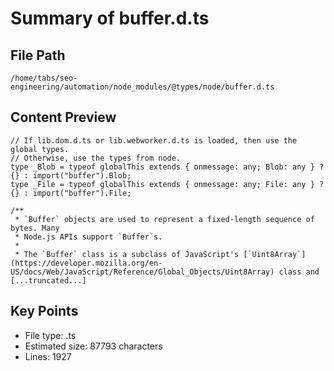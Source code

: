 # Summary of buffer.d.ts
  
## File Path
`/home/tabs/seo-engineering/automation/node_modules/@types/node/buffer.d.ts`

## Content Preview
```
// If lib.dom.d.ts or lib.webworker.d.ts is loaded, then use the global types.
// Otherwise, use the types from node.
type _Blob = typeof globalThis extends { onmessage: any; Blob: any } ? {} : import("buffer").Blob;
type _File = typeof globalThis extends { onmessage: any; File: any } ? {} : import("buffer").File;

/**
 * `Buffer` objects are used to represent a fixed-length sequence of bytes. Many
 * Node.js APIs support `Buffer`s.
 *
 * The `Buffer` class is a subclass of JavaScript's [`Uint8Array`](https://developer.mozilla.org/en-US/docs/Web/JavaScript/Reference/Global_Objects/Uint8Array) class and
[...truncated...]
```

## Key Points
- File type: .ts
- Estimated size: 87793 characters
- Lines: 1927
